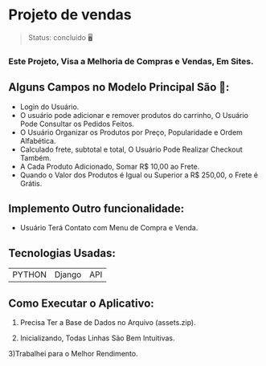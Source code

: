 <h1>Projeto de vendas</h1>

> Status: concluído  🖥️

### Este Projeto, Visa a Melhoria de Compras e Vendas, Em Sites.

## Alguns Campos no Modelo Principal São 🛒:

+ Login do Usuário.
+ O usuário pode adicionar e remover produtos do carrinho, O Usuário Pode Consultar os Pedidos Feitos.
+ O Usuário Organizar os Produtos por Preço, Popularidade e Ordem Alfabética. 
+ Calculado frete, subtotal e total, O Usuário Pode Realizar Checkout Também.
+ A Cada Produto Adicionado, Somar R$ 10,00 ao Frete.
+ Quando o Valor dos Produtos é Igual ou Superior a R$ 250,00, o Frete é Grátis.


## Implemento Outro funcionalidade:

* Usuário Terá Contato com Menu de Compra e Venda.


## Tecnologias Usadas:

<table>
  <tr>
    <td>PYTHON</td>
    <td>Django</td>
    <td>API</td>
  </tr>
 
</table>

## Como Executar o Aplicativo:

1) Precisa Ter a Base de Dados no Arquivo (assets.zip).

2) Inicializando, Todas Linhas São Bem Intuitivas.

3)Trabalhei para o Melhor Rendimento.

